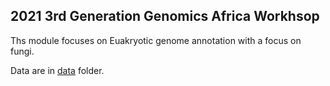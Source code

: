 ## 2021 3rd Generation Genomics Africa Workhsop

Ths module focuses on Euakryotic genome annotation with a focus on fungi.

Data are in [data](data) folder.
